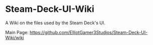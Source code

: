 # Steam-Deck-UI-Wiki
A Wiki on the files used by the Steam Deck's UI.

Main Page: https://github.com/ElliotGamer3Studios/Steam-Deck-UI-Wiki/wiki
